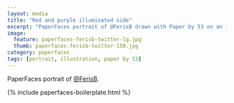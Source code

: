 ```yaml
---
layout: media
title: "Red and purple illuminated side"
excerpt: "PaperFaces portrait of @FerisB drawn with Paper by 53 on an iPad."
image: 
  feature: paperfaces-ferisb-twitter-lg.jpg
  thumb: paperfaces-ferisb-twitter-150.jpg
category: paperfaces
tags: [portrait, illustration, paper by 53]
---
```


PaperFaces portrait of [@FerisB](http://twitter.com/FerisB).

{% include paperfaces-boilerplate.html %}